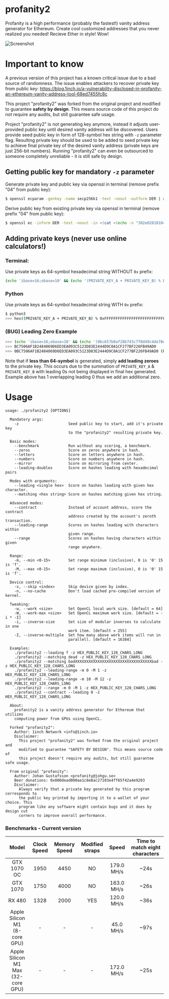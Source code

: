 # profanity2

Profanity is a high performance (probably the fastest!) vanity address generator for Ethereum. Create cool customized addresses that you never realized you needed! Recieve Ether in style! Wow!

![Screenshot](/img/screenshot.png?raw=true "Wow! That's a lot of zeros!")

# Important to know

A previous version of this project has a known critical issue due to a bad source of randomness. The issue enables attackers to recover private key from public key: https://blog.1inch.io/a-vulnerability-disclosed-in-profanity-an-ethereum-vanity-address-tool-68ed7455fc8c

This project "profanity2" was forked from the original project and modified to guarantee **safety by design**. This means source code of this project do not require any audits, but still guarantee safe usage.

Project "profanity2" is not generating key anymore, instead it adjusts user-provided public key until desired vanity address will be discovered. Users provide seed public key in form of 128-symbol hex string with `-z` parameter flag. Resulting private key should be used to be added to seed private key to achieve final private key of the desired vanity address (private keys are just 256-bit numbers). Running "profanity2" can even be outsourced to someone completely unreliable - it is still safe by design.

## Getting public key for mandatory `-z` parameter

Generate private key and public key via openssl in terminal (remove prefix "04" from public key):
```bash
$ openssl ecparam -genkey -name secp256k1 -text -noout -outform DER | xxd -p -c 1000 | sed 's/41534e31204f49443a20736563703235366b310a30740201010420/Private Key: /' | sed 's/a00706052b8104000aa144034200/\'$'\nPublic Key: /'
```

Derive public key from existing private key via openssl in terminal (remove prefix "04" from public key):
```bash
$ openssl ec -inform DER -text -noout -in <(cat <(echo -n "302e0201010420") <(echo -n "PRIVATE_KEY_HEX") <(echo -n "a00706052b8104000a") | xxd -r -p) 2>/dev/null | tail -6 | head -5 | sed 's/[ :]//g' | tr -d '\n' && echo
```

## Adding private keys (never use online calculators!)

### Terminal:

Use private keys as 64-symbol hexadecimal string WITHOUT `0x` prefix:
```bash
(echo 'ibase=16;obase=10' && (echo '(PRIVATE_KEY_A + PRIVATE_KEY_B) % FFFFFFFFFFFFFFFFFFFFFFFFFFFFFFFFFFFFFFFFFFFFFFFFFFFFFFFEFFFFFC2F' | tr '[:lower:]' '[:upper:]')) | bc
```

### Python

Use private keys as 64-symbol hexadecimal string WITH `0x` prefix:
```bash
$ python3
>>> hex((PRIVATE_KEY_A + PRIVATE_KEY_B) % 0xFFFFFFFFFFFFFFFFFFFFFFFFFFFFFFFFFFFFFFFFFFFFFFFFFFFFFFFEFFFFFC2F)
```

### (BUG) Leading Zero Example
```bash
>>> (echo 'ibase=16;obase=10' && (echo '(0bc657b0af28b743c7f0d49c4de78efd47a5c8923dabfdef051fff5cdc7c30e7 + 0x0000f8ba428990fca1e618a252ac3614f5de19b20ff00c2ded57bfb6933830aa) % FFFFFFFFFFFFFFFFFFFFFFFFFFFFFFFFFFFFFFFFFFFFFFFFFFFFFFFEFFFFFC2F' | tr '[:lower:]' '[:upper:]')) | bc
>>> BC7506AF1B2484069D6ED3EA093C5123D83E2444D9C0A1CF277BF226FB49AD0
>>> 0BC7506AF1B2484069D6ED3EA093C5123D83E2444D9C0A1CF277BF226FB49AD0 (Pad with 1 zero as length only 63)
```

Note that if **less than 64-symbol** is generated, simply **add leading zeroes** to the private key. This occurs due to the summation of `PRIVATE_KEY_A` & `PRIVATE_KEY_B` with leading 0s not being displayed in final hex generated. Example above has 1 overlapping leading 0 thus we add an additional zero.

# Usage
```
usage: ./profanity2 [OPTIONS]

  Mandatory args:
    -z                      Seed public key to start, add it's private key
                            to the "profanity2" resulting private key.

  Basic modes:
    --benchmark             Run without any scoring, a benchmark.
    --zeros                 Score on zeros anywhere in hash.
    --letters               Score on letters anywhere in hash.
    --numbers               Score on numbers anywhere in hash.
    --mirror                Score on mirroring from center.
    --leading-doubles       Score on hashes leading with hexadecimal pairs

  Modes with arguments:
    --leading <single hex>  Score on hashes leading with given hex character.
    --matching <hex string> Score on hashes matching given hex string.

  Advanced modes:
    --contract              Instead of account address, score the contract
                            address created by the account's zeroth transaction.
    --leading-range         Scores on hashes leading with characters within
                            given range.
    --range                 Scores on hashes having characters within given
                            range anywhere.

  Range:
    -m, --min <0-15>        Set range minimum (inclusive), 0 is '0' 15 is 'f'.
    -M, --max <0-15>        Set range maximum (inclusive), 0 is '0' 15 is 'f'.

  Device control:
    -s, --skip <index>      Skip device given by index.
    -n, --no-cache          Don't load cached pre-compiled version of kernel.

  Tweaking:
    -w, --work <size>       Set OpenCL local work size. [default = 64]
    -W, --work-max <size>   Set OpenCL maximum work size. [default = -i * -I]
    -i, --inverse-size      Set size of modular inverses to calculate in one
                            work item. [default = 255]
    -I, --inverse-multiple  Set how many above work items will run in
                            parallell. [default = 16384]

  Examples:
    ./profanity2 --leading f -z HEX_PUBLIC_KEY_128_CHARS_LONG
    ./profanity2 --matching dead -z HEX_PUBLIC_KEY_128_CHARS_LONG
    ./profanity2 --matching badXXXXXXXXXXXXXXXXXXXXXXXXXXXXXXXXXXbad -z HEX_PUBLIC_KEY_128_CHARS_LONG
    ./profanity2 --leading-range -m 0 -M 1 -z HEX_PUBLIC_KEY_128_CHARS_LONG
    ./profanity2 --leading-range -m 10 -M 12 -z HEX_PUBLIC_KEY_128_CHARS_LONG
    ./profanity2 --range -m 0 -M 1 -z HEX_PUBLIC_KEY_128_CHARS_LONG
    ./profanity2 --contract --leading 0 -z HEX_PUBLIC_KEY_128_CHARS_LONG

  About:
    profanity2 is a vanity address generator for Ethereum that utilizes
    computing power from GPUs using OpenCL.

  Forked "profanity2":
    Author: 1inch Network <info@1inch.io>
    Disclaimer:
      This project "profanity2" was forked from the original project and
      modified to guarantee "SAFETY BY DESIGN". This means source code of
      this project doesn't require any audits, but still guarantee safe usage.

  From original "profanity":
    Author: Johan Gustafsson <profanity@johgu.se>
    Beer donations: 0x000dead000ae1c8e8ac27103e4ff65f42a4e9203
    Disclaimer:
      Always verify that a private key generated by this program corresponds to
      the public key printed by importing it to a wallet of your choice. This
      program like any software might contain bugs and it does by design cut
      corners to improve overall performance.
```

### Benchmarks - Current version
|Model|Clock Speed|Memory Speed|Modified straps|Speed|Time to match eight characters
|:-:|:-:|:-:|:-:|:-:|:-:|
|GTX 1070 OC|1950|4450|NO|179.0 MH/s| ~24s
|GTX 1070|1750|4000|NO|163.0 MH/s| ~26s
|RX 480|1328|2000|YES|120.0 MH/s| ~36s
|Apple Silicon M1<br/>(8-core GPU)|-|-|-|45.0 MH/s| ~97s
|Apple Silicon M1 Max<br/>(32-core GPU)|-|-|-|172.0 MH/s| ~25s
